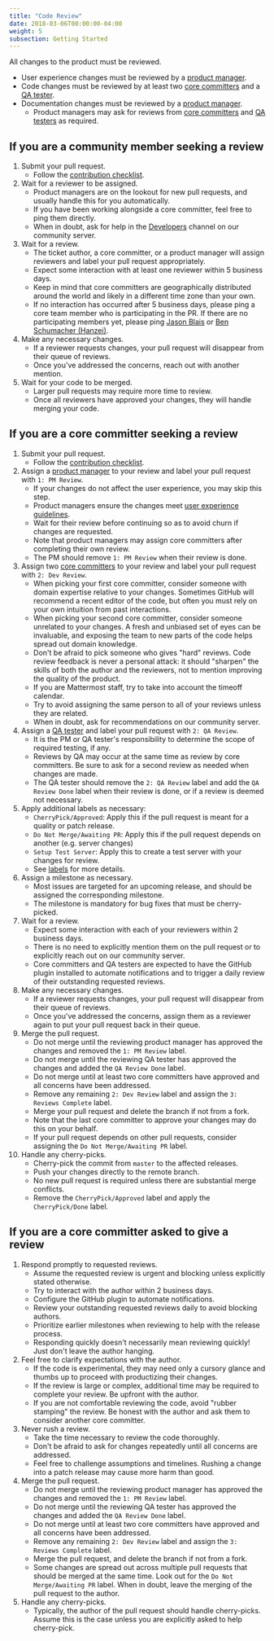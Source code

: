 ```yaml
---
title: "Code Review"
date: 2018-03-06T00:00:00-04:00
weight: 5
subsection: Getting Started
---
```


All changes to the product must be reviewed.

* User experience changes must be reviewed by a [product manager](/contribute/getting-started/core-committers/#product-managers).
* Code changes must be reviewed by at least two [core committers](/contribute/getting-started/core-committers/#core-committers) and a [QA tester](/contribute/getting-started/core-committers/#qa-testers).
* Documentation changes must be reviewed by a [product manager](/contribute/getting-started/core-committers/#product-managers).
  * Product managers may ask for reviews from [core committers](/contribute/getting-started/core-committers/#core-committers) and [QA testers](/contribute/getting-started/core-committers/#qa-testers) as required.

If you are a community member seeking a review
----------------------------------------------

1. Submit your pull request.
    * Follow the [contribution checklist](https://developers.mattermost.com/contribute/getting-started/contribution-checklist/).
2. Wait for a reviewer to be assigned.
    * Product managers are on the lookout for new pull requests, and usually handle this for you automatically.
    * If you have been working alongside a core committer, feel free to ping them directly.
    * When in doubt, ask for help in the [Developers](https://community.mattermost.com/core/channels/developers) channel on our community server.
3. Wait for a review.
    * The ticket author, a core committer, or a product manager will assign reviewers and label your pull request appropriately.
    * Expect some interaction with at least one reviewer within 5 business days.
    * Keep in mind that core committers are geographically distributed around the world and likely in a different time zone than your own.
    * If no interaction has occurred after 5 business days, please ping a core team member who is participating in the PR. If there are no participating members yet, please ping [Jason Blais](/contribute/getting-started/core-committers/#jason.blais) or [Ben Schumacher (Hanzei)](/contribute/getting-started/core-committers/#hanzei).
4. Make any necessary changes.
    * If a reviewer requests changes, your pull request will disappear from their queue of reviews.
    * Once you've addressed the concerns, reach out with another mention.
5. Wait for your code to be merged.
    * Larger pull requests may require more time to review.
    * Once all reviewers have approved your changes, they will handle merging your code.

If you are a core committer seeking a review
--------------------------------------------

1. Submit your pull request.
    * Follow the [contribution checklist](https://developers.mattermost.com/contribute/getting-started/contribution-checklist/).
2. Assign a [product manager](/contribute/getting-started/core-committers/#product-managers) to your review and label your pull request with `1: PM Review`.
    * If your changes do not affect the user experience, you may skip this step.
    * Product managers ensure the changes meet [user experience guidelines](https://docs.mattermost.com/developer/fx-guidelines.html).
    * Wait for their review before continuing so as to avoid churn if changes are requested.
    * Note that product managers may assign core committers after completing their own review.
    * The PM should remove `1: PM Review` when their review is done.
3. Assign two [core committers](/contribute/getting-started/core-committers/) to your review and label your pull request with `2: Dev Review`.
    * When picking your first core committer, consider someone with domain expertise relative to your changes. Sometimes GitHub will recommend a recent editor of the code, but often you must rely on your own intuition from past interactions.
    * When picking your second core committer, consider someone unrelated to your changes. A fresh and unbiased set of eyes can be invaluable, and exposing the team to new parts of the code helps spread out domain knowledge.
    * Don't be afraid to pick someone who gives "hard" reviews. Code review feedback is never a personal attack: it should "sharpen" the skills of both the author and the reviewers, not to mention improving the quality of the product.
    * If you are Mattermost staff, try to take into account the timeoff calendar.
    * Try to avoid assigning the same person to all of your reviews unless they are related.
    * When in doubt, ask for recommendations on our community server.
4. Assign a [QA tester](/contribute/getting-started/core-committers/#qa-testers) and label your pull request with `2: QA Review`.
    * It is the PM or QA tester's responsibility to determine the scope of required testing, if any.
    * Reviews by QA may occur at the same time as review by core committers. Be sure to ask for a second review as needed when changes are made.
    * The QA tester should remove the `2: QA Review` label and add the `QA Review Done` label when their review is done, or if a review is deemed not necessary.
5. Apply additional labels as necessary:
    * `CherryPick/Approved`: Apply this if the pull request is meant for a quality or patch release.
    * `Do Not Merge/Awaiting PR`: Apply this if the pull request depends on another (e.g. server changes)
    * `Setup Test Server`: Apply this to create a test server with your changes for review.
    * See [labels](/contribute/getting-started/labels) for more details.
6. Assign a milestone as necessary.
    * Most issues are targeted for an upcoming release, and should be assigned the corresponding milestone.
    * The milestone is mandatory for bug fixes that must be cherry-picked.
7. Wait for a review.
    * Expect some interaction with each of your reviewers within 2 business days.
    * There is no need to explicitly mention them on the pull request or to explicitly reach out on our community server.
    * Core committers and QA testers are expected to have the GitHub plugin installed to automate notifications and to trigger a daily review of their outstanding requested reviews.
8. Make any necessary changes.
    * If a reviewer requests changes, your pull request will disappear from their queue of reviews.
    * Once you've addressed the concerns, assign them as a reviewer again to put your pull request back in their queue.
9. Merge the pull request.
    * Do not merge until the reviewing product manager has approved the changes and removed the `1: PM Review` label.
    * Do not merge until the reviewing QA tester has approved the changes and added the `QA Review Done` label.
    * Do not merge until at least two core committers have approved and all concerns have been addressed.
    * Remove any remaining `2: Dev Review` label and assign the `3: Reviews Complete` label.
    * Merge your pull request and delete the branch if not from a fork.
    * Note that the last core committer to approve your changes may do this on your behalf.
    * If your pull request depends on other pull requests, consider assigning the `Do Not Merge/Awaiting PR` label.
10. Handle any cherry-picks.
    * Cherry-pick the commit from `master` to the affected releases.
    * Push your changes directly to the remote branch.
    * No new pull request is required unless there are substantial merge conflicts.
    * Remove the `CherryPick/Approved` label and apply the `CherryPick/Done` label.

If you are a core committer asked to give a review
--------------------------------------------------

1. Respond promptly to requested reviews.
    * Assume the requested review is urgent and blocking unless explicitly stated otherwise.
    * Try to interact with the author within 2 business days.
    * Configure the GitHub plugin to automate notifications.
    * Review your outstanding requested reviews daily to avoid blocking authors.
    * Prioritize earlier milestones when reviewing to help with the release process.
    * Responding quickly doesn't necessarily mean reviewing quickly! Just don't leave the author hanging.
2. Feel free to clarify expectations with the author.
    * If the code is experimental, they may need only a cursory glance and thumbs up to proceed with productizing their changes.
    * If the review is large or complex, additional time may be required to complete your review. Be upfront with the author.
    * If you are not comfortable reviewing the code, avoid "rubber stamping" the review. Be honest with the author and ask them to consider another core committer.
3. Never rush a review.
    * Take the time necessary to review the code thoroughly.
    * Don't be afraid to ask for changes repeatedly until all concerns are addressed.
    * Feel free to challenge assumptions and timelines. Rushing a change into a patch release may cause more harm than good.
4. Merge the pull request.
    * Do not merge until the reviewing product manager has approved the changes and removed the `1: PM Review` label.
    * Do not merge until the reviewing QA tester has approved the changes and added the `QA Review Done` label.
    * Do not merge until at least two core committers have approved and all concerns have been addressed.
    * Remove any remaining `2: Dev Review` label and assign the `3: Reviews Complete` label.
    * Merge the pull request, and delete the branch if not from a fork.
    * Some changes are spread out across multiple pull requests that should be merged at the same time. Look out for the `Do Not Merge/Awaiting PR` label. When in doubt, leave the merging of the pull request to the author.
5. Handle any cherry-picks.
    * Typically, the author of the pull request should handle cherry-picks. Assume this is the case unless you are explicitly asked to help cherry-pick.
